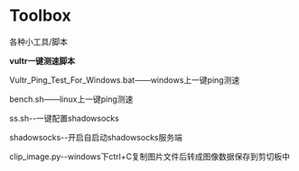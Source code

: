 # Toolbox
各种小工具/脚本

**vultr一键测速脚本**

Vultr_Ping_Test_For_Windows.bat——windows上一键ping测速

bench.sh——linux上一键ping测速

ss.sh--一键配置shadowsocks

shadowsocks--开启自启动shadowsocks服务端

clip_image.py--windows下ctrl+C复制图片文件后转成图像数据保存到剪切板中


